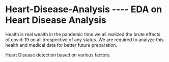 # Heart-Disease-Analysis ----  EDA on Heart Disease Analysis

Health is real wealth in the pandemic time we all realized the brute effects of covid-19 on
all irrespective of any status. We are required to analyze this health and medical data for
better future preparation.

Heart Disease detection based on various factors.

